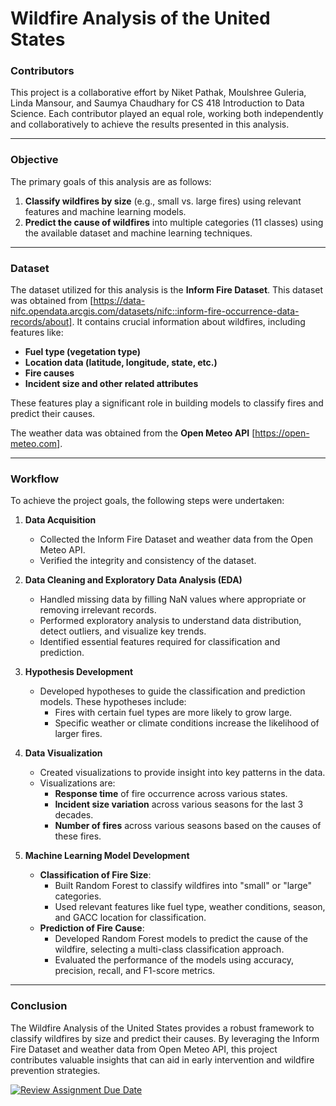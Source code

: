# **Wildfire Analysis of the United States**

### **Contributors**
This project is a collaborative effort by Niket Pathak, Moulshree Guleria, Linda Mansour, and Saumya Chaudhary for CS 418 Introduction to Data Science. Each contributor played an equal role, working both independently and collaboratively to achieve the results presented in this analysis.

---

### **Objective**
The primary goals of this analysis are as follows:
1. **Classify wildfires by size** (e.g., small vs. large fires) using relevant features and machine learning models.
2. **Predict the cause of wildfires** into multiple categories (11 classes) using the available dataset and machine learning techniques.

---

### **Dataset**
The dataset utilized for this analysis is the **Inform Fire Dataset**. This dataset was obtained from [https://data-nifc.opendata.arcgis.com/datasets/nifc::inform-fire-occurrence-data-records/about]. It contains crucial information about wildfires, including features like:
- **Fuel type (vegetation type)**
- **Location data (latitude, longitude, state, etc.)**
- **Fire causes**
- **Incident size and other related attributes**

These features play a significant role in building models to classify fires and predict their causes.

The weather data was obtained from the **Open Meteo API** [https://open-meteo.com].

---

### **Workflow**
To achieve the project goals, the following steps were undertaken:

1. **Data Acquisition**
   - Collected the Inform Fire Dataset and weather data from the Open Meteo API.
   - Verified the integrity and consistency of the dataset.

2. **Data Cleaning and Exploratory Data Analysis (EDA)**
   - Handled missing data by filling NaN values where appropriate or removing irrelevant records.
   - Performed exploratory analysis to understand data distribution, detect outliers, and visualize key trends.
   - Identified essential features required for classification and prediction.

3. **Hypothesis Development**
   - Developed hypotheses to guide the classification and prediction models. These hypotheses include:
     - Fires with certain fuel types are more likely to grow large.
     - Specific weather or climate conditions increase the likelihood of larger fires.

4. **Data Visualization**
   - Created visualizations to provide insight into key patterns in the data.
   - Visualizations are:
     - **Response time** of fire occurrence across various states.
     - **Incident size variation** across various seasons for the last 3 decades.
     - **Number of fires** across various seasons based on the causes of these fires.

5. **Machine Learning Model Development**
   - **Classification of Fire Size**:
     - Built Random Forest to classify wildfires into "small" or "large" categories.
     - Used relevant features like fuel type, weather conditions, season, and GACC location for classification.
   - **Prediction of Fire Cause**:
     - Developed Random Forest models to predict the cause of the wildfire, selecting a multi-class classification approach.
     - Evaluated the performance of the models using accuracy, precision, recall, and F1-score metrics.

---

### **Conclusion**
The Wildfire Analysis of the United States provides a robust framework to classify wildfires by size and predict their causes. By leveraging the Inform Fire Dataset and weather data from Open Meteo API, this project contributes valuable insights that can aid in early intervention and wildfire prevention strategies. 




[![Review Assignment Due Date](https://classroom.github.com/assets/deadline-readme-button-22041afd0340ce965d47ae6ef1cefeee28c7c493a6346c4f15d667ab976d596c.svg)](https://classroom.github.com/a/eG6ocWkI)
